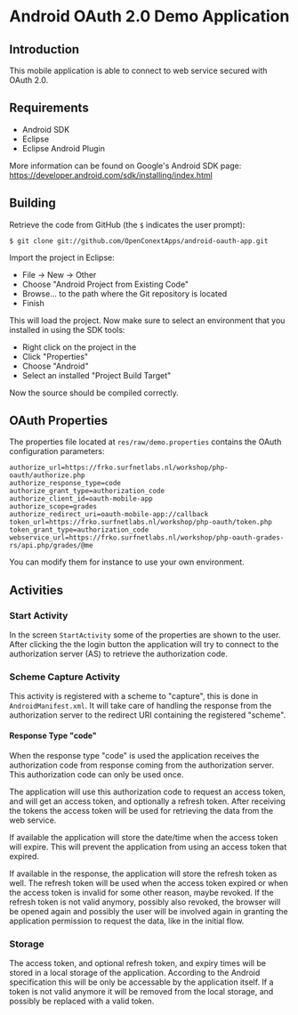 # Android OAuth 2.0 Demo Application

## Introduction
This mobile application is able to connect to web service secured with OAuth 
2.0.

## Requirements

* Android SDK
* Eclipse
* Eclipse Android Plugin

More information can be found on Google's Android SDK page: 
https://developer.android.com/sdk/installing/index.html

## Building
Retrieve the code from GitHub (the `$` indicates the user prompt):

    $ git clone git://github.com/OpenConextApps/android-oauth-app.git

Import the project in Eclipse:

* File -> New -> Other
* Choose "Android Project from Existing Code"
* Browse... to the path where the Git repository is located
* Finish

This will load the project. Now make sure to select an environment that you
installed in using the SDK tools:

* Right click on the project in the 
* Click "Properties"
* Choose "Android"
* Select an installed "Project Build Target"

Now the source should be compiled correctly.

## OAuth Properties

The properties file located at `res/raw/demo.properties` contains the OAuth 
configuration parameters:

    authorize_url=https://frko.surfnetlabs.nl/workshop/php-oauth/authorize.php
    authorize_response_type=code
    authorize_grant_type=authorization_code
    authorize_client_id=oauth-mobile-app
    authorize_scope=grades
    authorize_redirect_uri=oauth-mobile-app://callback
    token_url=https://frko.surfnetlabs.nl/workshop/php-oauth/token.php
    token_grant_type=authorization_code
    webservice_url=https://frko.surfnetlabs.nl/workshop/php-oauth-grades-rs/api.php/grades/@me

You can modify them for instance to use your own environment.

## Activities

### Start Activity
In the screen `StartActivity` some of the properties are shown to the user.
After clicking the the login button the application will try to connect to the 
authorization server (AS) to retrieve the authorization code.

### Scheme Capture Activity
This activity is registered with a scheme to "capture", this is done in 
`AndroidManifest.xml`. It will take care of handling the response from the 
authorization server to the redirect URI containing the registered "scheme".

#### Response Type "code"
When the response type "code" is used the application receives the 
authorization code from response coming from the authorization server.
This authorization code can only be used once.

The application will use this authorization code to request an access token, 
and will get an access token, and optionally a refresh token. After receiving 
the tokens the access token will be used for retrieving the data from the 
web service.

If available the application will store the date/time when the access token will 
expire. This will prevent the application from using an access token that 
expired.

If available in the response, the application will store the refresh token as 
well. The refresh token will be used when the access token expired or when the 
access token is invalid for some other reason, maybe revoked. If the refresh 
token is not valid anymory, possibly also revoked, the browser will be opened 
again and possibly the user will be involved again in granting the application 
permission to request the data, like in the initial flow.

### Storage
The access token, and optional refresh token, and expiry times will be stored
in a local storage of the application. According to the Android specification 
this will be only be accessable by the application itself. If a token is not 
valid anymore it will be removed from the local storage, and possibly be 
replaced with a valid token.
